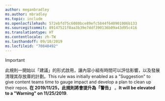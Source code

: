 ```yaml
---
author: meganbradley
ms.author: mbradley
ms.topic: include
ms.openlocfilehash: 572ebfd75c6080bce89efc5844f640901006b133
ms.sourcegitcommit: 89147521f0aa3b39e7ddf390136b09a43d95c416
ms.translationtype: HT
ms.contentlocale: zh-TW
ms.lasthandoff: 09/10/2019
ms.locfileid: "70848492"
---
```

> [!IMPORTANT]
> <span data-ttu-id="ec04f-101">此規則一開始以「建議」的形式啟用，讓內容小組有時間可以評估影響，以及發展清理其存放庫的計劃。</span><span class="sxs-lookup"><span data-stu-id="ec04f-101">This rule was initially enabled as a "Suggestion" to give content teams time to gauge impact and develop a plan to clean up their repos.</span></span> <span data-ttu-id="ec04f-102">**在 2019/11/25，此規則將會提升為「警告」** 。</span><span class="sxs-lookup"><span data-stu-id="ec04f-102">**It will be elevated to a "Warning" on 11/25/2019**.</span></span>